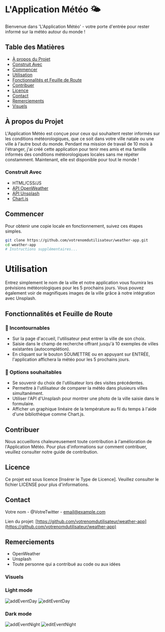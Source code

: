 # L'Application Météo 🌤️

Bienvenue dans 'L'Application Météo' - votre porte d'entrée pour rester informé sur la météo autour du monde !

## Table des Matières
- [À propos du Projet](#à-propos-du-projet)
- [Construit Avec](#construit-avec)
- [Commencer](#commencer)
- [Utilisation](#utilisation)
- [Fonctionnalités et Feuille de Route](#fonctionnalités-et-feuille-de-route)
- [Contribuer](#contribuer)
- [Licence](#licence)
- [Contact](#contact)
- [Remerciements](#remerciements)
- [Visuels](#visuels)

## À propos du Projet

L'Application Météo est conçue pour ceux qui souhaitent rester informés sur les conditions météorologiques, que ce soit dans votre ville natale ou une ville à l'autre bout du monde. Pendant ma mission de travail de 10 mois à l'étranger, j'ai créé cette application pour tenir mes amis et ma famille informés des conditions météorologiques locales sans me répéter constamment. Maintenant, elle est disponible pour tout le monde !

### Construit Avec

- HTML/CSS/JS
- [API OpenWeather](https://openweathermap.org/)
- [API Unsplash](https://unsplash.com/)
- [Chart.js](https://www.chartjs.org/)

## Commencer

Pour obtenir une copie locale en fonctionnement, suivez ces étapes simples.

```bash
git clone https://github.com/votrenomdutilisateur/weather-app.git
cd weather-app
# Instructions supplémentaires...
```
# Utilisation

Entrez simplement le nom de la ville et notre application vous fournira les prévisions météorologiques pour les 5 prochains jours. Vous pouvez également voir de magnifiques images de la ville grâce à notre intégration avec Unsplash.

## Fonctionnalités et Feuille de Route

### 🌱 Incontournables

- Sur la page d'accueil, l'utilisateur peut entrer la ville de son choix.
- Saisie dans le champ de recherche offrant jusqu'à 10 exemples de villes existantes (autocomplétion).
- En cliquant sur le bouton SOUMETTRE ou en appuyant sur ENTRÉE, l'application affichera la météo pour les 5 prochains jours.

### 🌼 Options souhaitables

- Se souvenir du choix de l'utilisateur lors des visites précédentes.
- Permettre à l'utilisateur de comparer la météo dans plusieurs villes simultanément.
- Utiliser l'API d'Unsplash pour montrer une photo de la ville saisie dans le formulaire.
- Afficher un graphique linéaire de la température au fil du temps à l'aide d'une bibliothèque comme Chart.js.

## Contribuer

Nous accueillons chaleureusement toute contribution à l'amélioration de l'Application Météo. Pour plus d'informations sur comment contribuer, veuillez consulter notre guide de contribution.

## Licence

Ce projet est sous licence [Insérer le Type de Licence]. Veuillez consulter le fichier LICENSE pour plus d'informations.

## Contact

Votre nom - @VotreTwitter - email@example.com

Lien du projet: [https://github.com/votrenomdutilisateur/weather-app](https://github.com/votrenomdutilisateur/weather-app)

## Remerciements

- OpenWeather
- Unsplash
- Toute personne qui a contribué au code ou aux idées

### Visuels

### Light mode 

![addEventDay](https://github.com/MaoroHe/didlydoo-app/assets/105955844/af831f0c-2d5d-4633-825c-1579b964ea6e)
![editEventDay](https://github.com/MaoroHe/didlydoo-app/assets/105955844/f3933b42-62c6-4991-ac5d-3b3aea45662c)


### Dark mode 

![addEventNight](https://github.com/MaoroHe/didlydoo-app/assets/105955844/c23d9ad9-1f0f-473b-a8de-b727aa60f8f6)
![editEventNight](https://github.com/MaoroHe/didlydoo-app/assets/105955844/50364b25-657a-430f-a33f-699eeb056f27)

